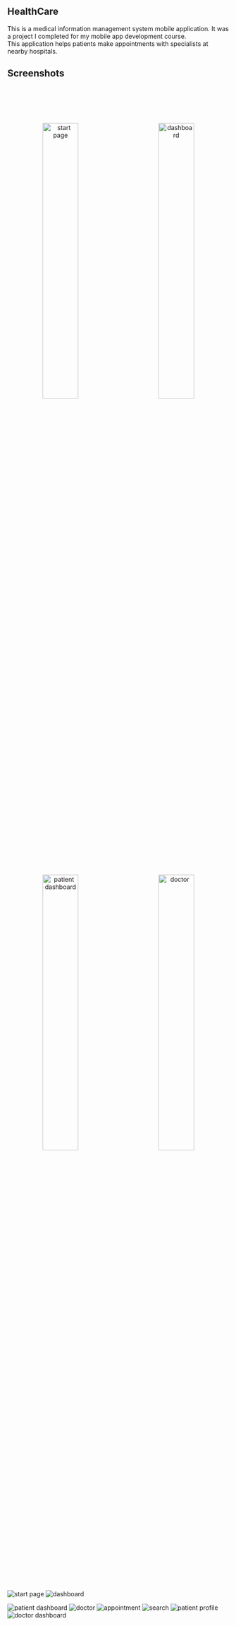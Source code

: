 ## HealthCare
This is a medical information management system mobile application. It was a project I completed for my mobile app development course. This application helps patients make appointments with specialists at nearby hospitals.

## Screenshots

<br>
<br>
<br>
<br>

<p align="center" style="margin-bottom: 60px">
  <img src="https://i.ibb.co/VJFxS5x/start-page.jpg" alt="start page" style="width: 40%; margin-right: 2%;">&nbsp;&nbsp;&nbsp;&nbsp;&nbsp;&nbsp;&nbsp;&nbsp;&nbsp;&nbsp;&nbsp;&nbsp;
  <img src="https://i.ibb.co/xGCpzMY/dashboard.jpg" alt="dashboard" style="width: 40%;">
</p>


<br>
<br>
<br>
<br>




<p align="center" style="margin-bottom: 60px">
  <img src="https://i.ibb.co/cwLFQN4/Whats-App-Image-2023-12-07-at-8-52-32-PM.jpg" alt="patient dashboard" style="width: 40%; margin-right: 2%;">&nbsp;&nbsp;&nbsp;&nbsp;&nbsp;&nbsp;&nbsp;&nbsp;&nbsp;&nbsp;&nbsp;&nbsp;
  <img src="https://i.ibb.co/v34f4bn/Whats-App-Image-2023-12-07-at-8-52-33-PM.jpg" alt="doctor" style="width: 40%;">
</p>




![start page](https://i.ibb.co/VJFxS5x/start-page.jpg)
![dashboard](https://i.ibb.co/xGCpzMY/dashboard.jpg)



![patient dashboard](https://ibb.co/XD8stzc)
![doctor](https://ibb.co/0Cy1ykb)
![appointment](https://ibb.co/YD1RLbH)
![search](https://ibb.co/WpsCSYN)
![patient profile](https://ibb.co/Ssb6JNf)
![doctor dashboard](https://ibb.co/829L4fq)

